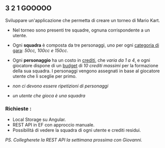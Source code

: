 ## 3 2 1 GOOOOO

Sviluppare un'applicazione che permetta di creare un torneo di Mario Kart. 
-   Nel torneo sono presenti tre squadre, ognuna corrispondente a un utente. 
-   Ogni **squadra** è composta da tre personaggi, uno per ogni <u>categoria di gara</u>: *50cc, 100cc e 150cc*.
-   Ogni **personaggio** ha un costo in <u>crediti</u>, che *varia da 1 a 4*, e ogni giocatore dispone di un <u>budget</u> di *10 crediti massimi* per la formazione della sua squadra.
I personaggi vengono assegnati in base al giocatore utente che li sceglie per primo. 

-   *non ci devono essere ripetizioni di personaggi*
-   *un utente che gioca è una squadra*
 
### Richieste : 
-   Local Storage su Angular.
-   REST API in EF con approccio manuale.
-   Possibilitá di vedere la squadra di ogni utente e crediti residui.
 
*PS. Collegherete la REST API la settimana prossima con Giovanni.*
